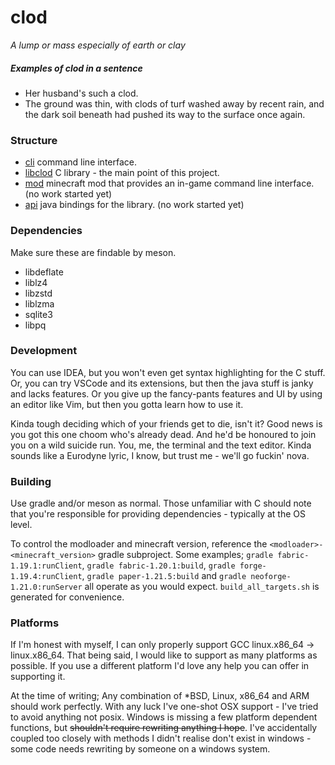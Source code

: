 # clod

_A lump or mass especially of earth or clay_

##### Examples of clod in a sentence

- Her husband's such a clod.
- The ground was thin, with clods of turf washed away by recent rain, and the dark soil beneath had pushed its way to the surface once again.

### Structure

- [cli](./cli) command line interface.
- [libclod](./libclod) C library - the main point of this project.
- [mod](./mod) minecraft mod that provides an in-game command line interface. (no work started yet)
- [api](./api) java bindings for the library. (no work started yet)

### Dependencies

Make sure these are findable by meson.

- libdeflate
- liblz4
- libzstd
- liblzma
- sqlite3
- libpq

### Development

You can use IDEA, but you won't even get syntax highlighting for the C stuff.
Or, you can try VSCode and its extensions, but then the java stuff is janky and lacks features.
Or you give up the fancy-pants features and UI by using an editor like Vim, but then you gotta learn how to use it.

Kinda tough deciding which of your friends get to die, isn't it? Good news is you got this one choom who's already dead. And he'd be honoured to join you on a wild suicide run.
You, me, the terminal and the text editor. Kinda sounds like a Eurodyne lyric, I know, but trust me - we'll go fuckin' nova.

### Building

Use gradle and/or meson as normal. Those unfamiliar with C should note that you're responsible for providing dependencies - typically at the OS level.

To control the modloader and minecraft version, reference the `<modloader>-<minecraft_version>` gradle subproject.
Some examples; `gradle fabric-1.19.1:runClient`, `gradle fabric-1.20.1:build`, `gradle forge-1.19.4:runClient`, `gradle paper-1.21.5:build` and `gradle neoforge-1.21.0:runServer` all operate as you would expect.
`build_all_targets.sh` is generated for convenience.

### Platforms

If I'm honest with myself, I can only properly support GCC linux.x86_64 -> linux.x86_64.
That being said, I would like to support as many platforms as possible.
If you use a different platform I'd love any help you can offer in supporting it.

At the time of writing;
Any combination of *BSD, Linux, x86_64 and ARM should work perfectly.
With any luck I've one-shot OSX support - I've tried to avoid anything not posix.
Windows is missing a few platform dependent functions, but ~~shouldn't require rewriting anything I hope~~.
I've accidentally coupled too closely with methods I didn't realise don't exist in windows - some code needs rewriting by someone on a windows system.
